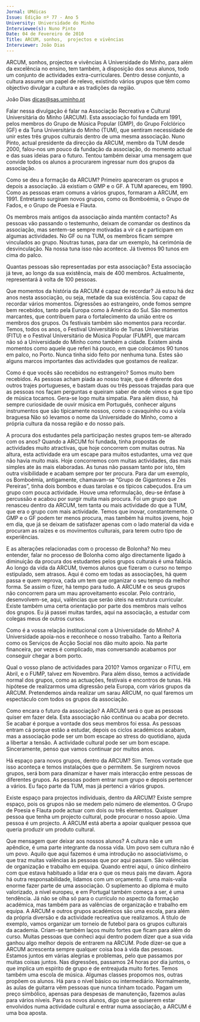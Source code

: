```yaml
---
Jornal: UMdicas
Issue: Edição nº 77 - Ano 5
University: Universidade do Minho
Interviewee(s): Nuno Pinto
Date: 04 de Fevereiro de 2010
Title: ARCUM, sonhos,  projectos e vivências
Interviewer: João Dias
---
```


ARCUM, sonhos,  projectos e vivências
A Universidade do Minho, para além da excelência no ensino, tem
também, à disposição dos seus alunos, todo um conjunto de
actividades extra-curriculares. Dentro desse conjunto, a cultura
assume um papel de relevo, existindo vários grupos que têm como
objectivo divulgar a cultura e as tradições da região.

João Dias
dicas@sas.uminho.pt

Falar nessa divulgação é falar na
Associação Recreativa e Cultural
Universitária do Minho (ARCUM).
Esta associação foi fundada em
1991, pelos membros do Grupo de
Música Popular (GMP), do Grupo
Folclórico (GF) e da Tuna
Universitária do Minho (TUM), que
sentiram necessidade de unir
estes três grupos culturais dentro
de uma mesma associação.
Nuno Pinto, actual presidente da
direcção da ARCUM, membro da
TUM desde 2000, falou-nos um
pouco da fundação da associação,
do momento actual e das suas
ideias para o futuro. Tentou
também deixar uma mensagem
que convide todos os alunos a
procurarem ingressar num dos
grupos da associação.

Como se deu a formação da
ARCUM?
Primeiro apareceram os grupos e
depois a associação. Já existiam o
GMP e o GF. A TUM apareceu, em
1990. Como as pessoas eram
comuns a vários grupos,
formaram a ARCUM, em 1991.
Entretanto surgiram novos
grupos, como os Bomboémia, o
Grupo de Fados, e o Grupo de
Poesia e Flauta.

Os membros mais antigos da
associação ainda mantêm
contacto?
As pessoas vão
passando o
testemunho, deixam
de comandar os
destinos da
associação, mas
sentem-se sempre
motivadas a vir cá e
participam em
algumas actividades.
No GF ou na TUM, os membros
ficam sempre vinculados ao
grupo. Noutras tunas, para dar um
exemplo, há cerimónia de
desvinculação. Na nossa tuna isso
não acontece. Já tivemos 90 tunos
em cima do palco.

Quantas pessoas são
representadas por esta
associação?
Esta associação já
teve, ao longo da sua
existência, mais de
400 membros.
Actualmente,
representará à volta
de 100 pessoas.

Que momentos da história da
ARCUM é capaz de recordar?
Já estou há dez anos nesta
associação, ou seja, metade da
sua existência. Sou capaz de
recordar vários momentos.
Digressões ao estrangeiro, onde
fomos sempre bem recebidos,
tanto pela Europa como à América
do Sul. São momentos marcantes,
que contribuem para o
fortalecimento da união entre os
membros dos grupos. Os festivais
também são momentos para
recordar. Temos, todos os anos, o
Festival Universitário de Tunas
Universitárias (FITU) e o Festival
Universitário de Música Popular
(FUMP), que marcam não só a
Universidade do Minho como
também a cidade. Existem ainda
momentos como aquele que referi
há pouco, em que colocámos 90
tunos em palco, no Porto. Nunca
tinha sido feito por nenhuma tuna.
Estes são alguns marcos
importantes das actividades que
gostamos de realizar.

Como é que vocês são recebidos
no estrangeiro?
Somos muito bem recebidos. As
pessoas acham piada ao nosso
traje, que é diferente dos outros
trajes portugueses, e bastam duas
ou três pessoas trajadas para que
as pessoas nos façam perguntas e
queiram saber de onde vimos e
que tipo de música tocamos. Gera-se 
logo muita simpatia. Para além
disso, há sempre curiosidade de
ouvir música em Português,
conhecer alguns instrumentos
que são tipicamente nossos, como
o cavaquinho ou a viola braguesa
Não só levamos o
nome da Universidade
do Minho, como a
própria cultura da
nossa região e do
nosso país.

A procura dos estudantes pela
participação nestes grupos tem-se 
alterado com os anos?
Quando a ARCUM foi fundada, tinha
propostas de actividades muito
atractivas, que hoje concorrem
com muitas outras. Na altura, esta
actividade era um escape para
muitos estudantes, uma vez que
não havia muito mais. Hoje
concorremos com muitas
actividades, das mais simples ate
às mais elaboradas. As tunas não
passam tanto por isto, têm outra
visibilidade e acabam sempre por
ter procura. Para dar um exemplo,
os Bomboémia, antigamente,
chamavam-se “Grupo de
Gigantones e Zés Pereiras”, tinha
dois bombos e duas tarolas e os
típicos cabeçudos. Era um grupo
com pouca actividade. Houve uma
reformulação, deu-se ênfase à
percussão e acabou por surgir
muita mais procura. Foi um grupo
que renasceu dentro da ARCUM,
tem tanta ou mais actividade do
que a TUM, que era o grupo com
mais actividade. Temos que inovar,
constantemente. O GMP e o GF
podem ter menos procura, mas
também há muitos jovens, hoje em
dia, que já se deixam de satisfazer
apenas com o lado material da vida
e procuram as raízes e os
movimentos culturais, para terem
outro tipo de experiências.

E as alterações relacionadas com
o processo de Bolonha?
No meu entender, falar no
processo de Bolonha como algo
directamente ligado à diminuição
da procura dos estudantes pelos
grupos culturais é uma falácia.
Ao longo da vida da ARCUM,
tivemos alunos que fizeram o
curso no tempo estipulado, sem
atrasos. Aqui é como em todas as
associações, há quem passa e
quem reprova, cada um tem que
organizar o seu tempo da melhor
forma. Se assim o fizer, há tempo
para tudo.
A ARCUM e os seus
grupos não concorrem
para um mau
aproveitamento
escolar. Pelo contrário,
desenvolvem-se, aqui,
valências que serão
úteis na estrutura
curricular.
Existe também uma certa
orientação por parte dos membros
mais velhos dos grupos. Eu já
passei muitas tardes, aqui na
associação, a estudar com colegas
meus de outros cursos.

Como é a vossa relação
institucional com a Universidade
do Minho?
A Universidade apoia-nos e
reconhece o nosso trabalho. Tanto
a Reitoria como os Serviços de
Acção Social nos dão muito apoio.
Na parte financeira, por vezes é
complicado, mas conversando
acabamos por conseguir chegar a
bom porto.

Qual o vosso plano de
actividades para 2010?
Vamos organizar o FITU, em Abril, e
o FUMP, talvez em Novembro. Para
além disso, temos a actividade
normal dos grupos, como as
actuações, festivais e encontros
de tunas. Há hipótese de
realizarmos uma digressão pela
Europa, com vários grupos da
ARCUM. Pretendemos ainda
realizar um sarau ARCUM, no qual
faremos um espectáculo com
todos os grupos da associação.

Como encara o futuro da
associação?
A ARCUM será o que as pessoas
quiser em fazer dela. Esta
associação não continua ou acaba
por decreto. Se acabar é porque a
vontade dos seus membros foi
essa. As pessoas entram cá
porque estão a estudar, depois os
ciclos académicos acabam, mas a
associação pode ser um bom
escape ao stress do quotidiano,
ajuda a libertar a tensão. A
actividade cultural pode ser um
bom escape. Sinceramente, penso
que vamos continuar por muitos
anos.

Há espaço para novos grupos,
dentro da ARCUM?
Sim. Temos vontade que isso
aconteça e temos instalações que
o permitem. Se surgirem novos
grupos, será bom para dinamizar e
haver mais interacção entre
pessoas de diferentes grupos. As
pessoas podem entrar num grupo
e depois pertencer a vários. Eu
faço parte da TUM, mas já pertenci
a vários grupos.

Existe espaço para projectos
individuais, dentro da ARCUM?
Existe sempre espaço, pois os
grupos não se medem pelo
número de elementos. O Grupo de
Poesia e Flauta pode actuar com
dois ou três elementos.
Qualquer pessoa que
tenha um projecto
cultural, pode
procurar o nosso
apoio.
Uma pessoa é um projecto. A
ARCUM está aberta a apoiar
qualquer pessoa que queria
produzir um produto cultural.

Que mensagem quer deixar aos
nossos alunos?
A cultura não e um
apêndice, é uma parte
integrante da nossa
vida. Um povo sem
cultura não é um
povo.
Aquilo que aqui fazemos é uma
introdução no associativismo, o
que traz muitas valências às
pessoas que por aqui passam. São
valências de organização e
trabalho em equipa. Quando entrei
aqui, o único dinheiro com que
estava habituado a lidar era o que
os meus pais me davam. Agora há
outra responsabilidade, lidamos
com um orçamento. É uma mais-valia 
enorme fazer parte de uma
associação. O suplemento ao
diploma é muito valorizado, a nível
europeu, e em Portugal também
começa a ser, é uma tendência. Já
não se olha só para o currículo no
aspecto da formação académica,
mas também para as valências de
organização e trabalho em equipa.
A ARCUM e outros grupos
académicos são uma escola, para
além da própria diversão e da
actividade recreativa que
realizamos. A título de exemplo,
vamos organizar um torneio de
futebol para os grupos culturais da
academia. Criam-se também laços
muito fortes que ficam para além
do curso. Muitas pessoas que
conheci aqui dentro podem dizer
que a sua vida ganhou algo melhor
depois de entrarem na ARCUM.
Pode dizer-se que a ARCUM
acrescenta sempre qualquer coisa
boa à vida das pessoas. Estamos
juntos em várias alegrias e
problemas, pelo que passamos por
muitas coisas juntos.
Nas digressões, passamos 24
horas por dia juntos, o que implica
um espírito de grupo e de
entreajuda muito fortes. Temos
também uma escola de música.
Algumas classes propomos nos,
outras propõem os alunos. Há
para o nível básico ou
intermediário. Normalmente, às
aulas de guitarra vêm pessoas que
nunca tinham tocado. Pagam um
preço simbólico, apensas para
despesas de manutenção,
fazemos aulas para vários níveis.
Para os novos alunos, digo que se
quiserem estar envolvidos numa
actividade cultural e entrar numa
associação, a ARCUM é uma boa
aposta.